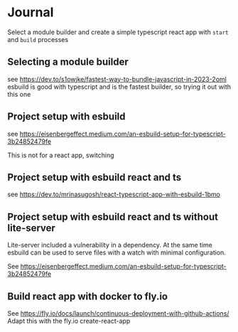# Journal

Select a module builder and create a simple typescript react app with `start` and `build` processes

## Selecting a module builder

see https://dev.to/s1owjke/fastest-way-to-bundle-javascript-in-2023-2oml
esbuild is good with typescript and is the fastest builder, so trying it out with this one

## Project setup with esbuild

see https://eisenbergeffect.medium.com/an-esbuild-setup-for-typescript-3b24852479fe

This is not for a react app, switching

## Project setup with esbuild react and ts

see https://dev.to/mrinasugosh/react-typescript-app-with-esbuild-1bmo

## Project setup with esbuild react and ts without lite-server
Lite-server included a vulnerability in a dependency. At the same time esbuild can be used to serve files with a watch with minimal configuration.

See https://eisenbergeffect.medium.com/an-esbuild-setup-for-typescript-3b24852479fe

## Build react app with docker to fly.io
See https://fly.io/docs/launch/continuous-deployment-with-github-actions/
Adapt this with the fly.io create-react-app